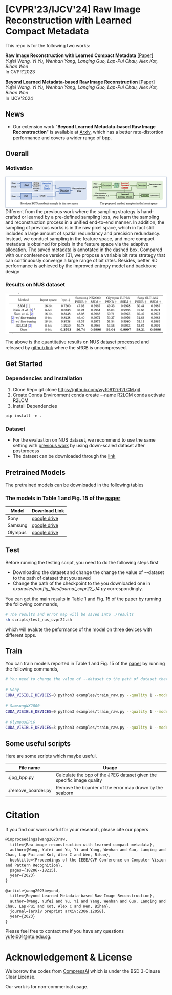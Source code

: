# [CVPR'23/IJCV'24] Raw Image Reconstruction with Learned Compact Metadata

This repo is for the following two works:

**Raw Image Reconstruction with Learned Compact Metadata** [[Paper]](https://arxiv.org/pdf/2302.12995.pdf) 
<br>_Yufei Wang, Yi Yu, Wenhan Yang, Lanqing Guo, Lap-Pui Chau, Alex Kot, Bihan Wen_<br>
In CVPR'2023

**Beyond Learned Metadata-based Raw Image Reconstruction** [[Paper]](https://arxiv.org/pdf/2306.12058.pdf) 
<br>_Yufei Wang, Yi Yu, Wenhan Yang, Lanqing Guo, Lap-Pui Chau, Alex Kot, Bihan Wen_<br>
In IJCV'2024


## News
- Our extension work "**Beyond Learned Metadata-based Raw Image Reconstruction**" is available at [Arxiv](https://arxiv.org/pdf/2306.12058.pdf), which has a better rate-distortion performance and covers a wider range of bpp.
## Overall 
### Motivation
![Alt text](images/overall.png)
Different from the previous
work where the sampling strategy is hand-crafted or learned by a pre-defined sampling loss, we learn the sampling and reconstruction process in a unified end-to-end manner. In addition, the sampling of previous works is in the raw pixel space, which in fact still includes a large amount of spatial redundancy and precision redundancy. Instead, we
conduct sampling in the feature space, and more compact metadata is obtained for pixels in the feature space via the adaptive allocation. The saved metadata is annotated in the dashed box. Compared with our conference version [3], we propose
a variable bit rate strategy that can continuously converge a large range of bit rates. Besides, better RD performance is achieved by the improved entropy model and backbone design

### Results on NUS dataset

![Alt text](images/result.png)

The above is the quantitative results on NUS dataset processed and released by [github link](https://github.com/SamsungLabs/content-aware-metadata) where the sRGB is uncompressed.

## Get Started
### Dependencies and Installation
1. Clone Repo
git clone https://github.com/wyf0912/R2LCM.git
2. Create Conda Environment
conda create --name R2LCM
conda activate R2LCM   
3. Install Dependencies
```cd R2LCM
pip install -e .
```

### Dataset
- For the evaluation on NUS dataset, we recommend to use the same setting with [previous work](https://github.com/SamsungLabs/content-aware-metadata) by using down-scaled dataset after postprocess
- The dataset can be downloaded through the [link](https://ln5.sync.com/dl/9bf21ed40/z6bn94xs-uiaeij3m-rc3izeje-3epv2uz7/view/default/13870041630008)

## Pretrained Models
The pretrained models can be downloaded in the following tables

### The models in Table 1 and Fig. 15 of the [paper](https://arxiv.org/pdf/2306.12058.pdf)

| Model | Download Link |
| - | - |
| Sony | [google drive](https://drive.google.com/file/d/19IFLxyreqNOWA573phNyvBUBwRwmXHtt/view?usp=sharing) |
| Samsung | [google drive](https://drive.google.com/file/d/1xcEAgJztsI6QWaEpjqQzrYolKvHPzwZc/view?usp=sharing) |
| Olympus | [google drive](https://drive.google.com/file/d/1W5mWZcgBr7HGP4NlpURX9TTNmVHfKCDZ/view?usp=drive_link) |

## Test
Before running the testing script, you need to do the following steps first
- Downloading the dataset and change the change the value of --dataset to the path of dataset that you saved 
- Change the path of the checkpoint to the you downloaded one in *examples/config_files/journal_cvpr22_J4.py* correspondingly.

You can get the main results in Table 1 and Fig. 15 of the [paper](https://arxiv.org/pdf/2306.12058.pdf) by running the following commands,
```bash
# The results and error map will be saved into ./results
sh scripts/test_nus_cvpr22.sh
```
which will evalute the peformance of the model on three devices with different bpps.

## Train
You can train models reported in Table 1 and Fig. 15 of the [paper](https://arxiv.org/pdf/2306.12058.pdf) by running the following commands,

```bash
# You need to change the value of --dataset to the path of dataset that you saved

# Sony
CUDA_VISIBLE_DEVICES=0 python3 examples/train_raw.py --quality 1 --model learned_context_journal4 --reduce-c 8 --dataset /home/Dataset/DatasetYufei/content_aware_reconstruction/SonyA57/ --lambda 0.24 --batch-size 8 --train sony --patch-size 256 --patience 40 --epochs 1000 --sampling-num 4 --val _ --use-deconv --num-workers 8 --stride 2 --adaptive_quant --rounding noise --nocompress --print_freq 300 --test_freq 1 -lr 1e-4 --file_type tif --cache --info _CVPR22_AuxForward --l1 --down_num 2 --rounding_aux forward 

# SamsungNX2000
CUDA_VISIBLE_DEVICES=0 python3 examples/train_raw.py --quality 1 --model learned_context_journal4 --reduce-c 8 --dataset /home/Dataset/DatasetYufei/content_aware_reconstruction/SamsungNX2000/ --lambda 0.24 --batch-size 8 --train samsung --patch-size 256 --patience 40 --epochs 1000 --sampling-num 4 --val _ --use-deconv --num-workers 0 --stride 2 --adaptive_quant --rounding noise --nocompress --print_freq 300 --test_freq 1 -lr 1e-4 --file_type png --cache --info _CVPR22_AuxForward --l1 --down_num 2 --rounding_aux forward

# OlympusEPL6
CUDA_VISIBLE_DEVICES=3 python3 examples/train_raw.py --quality 1 --model learned_context_journal4 --reduce-c 8 --dataset /home/Dataset/DatasetYufei/content_aware_reconstruction/OlympusEPL6/ --lambda 0.24 --batch-size 8 --train olympus --patch-size 256 --patience 40 --epochs 1000 --sampling-num 4 --val _ --use-deconv --num-workers 0 --stride 2 --adaptive_quant --rounding noise --nocompress --print_freq 300 --test_freq 1 -lr 1e-4 --file_type tif --cache --info _CVPR22_AuxForward --l1 --down_num 2 --rounding_aux forward
```


## Some useful scripts
Here are some scripts which maybe useful.

| File name | Usage |
| - | - |
| ./jpg_bpp.py | Calculate the bpp of the JPEG dataset given the specific image quality|
| ./remove_boarder.py | Remove the boarder of the error map drawn by the seaborn |



# Citation
If you find our work useful for your research, please cite our papers
```
@inproceedings{wang2023raw,
  title={Raw image reconstruction with learned compact metadata},
  author={Wang, Yufei and Yu, Yi and Yang, Wenhan and Guo, Lanqing and Chau, Lap-Pui and Kot, Alex C and Wen, Bihan},
  booktitle={Proceedings of the IEEE/CVF Conference on Computer Vision and Pattern Recognition},
  pages={18206--18215},
  year={2023}
}

@article{wang2023beyond,
  title={Beyond Learned Metadata-based Raw Image Reconstruction},
  author={Wang, Yufei and Yu, Yi and Yang, Wenhan and Guo, Lanqing and Chau, Lap-Pui and Kot, Alex C and Wen, Bihan},
  journal={arXiv preprint arXiv:2306.12058},
  year={2023}
}
```

Please feel free to contact me if you have any questions yufei001@ntu.edu.sg.

# Acknowledgement & License
We borrow the codes from [CompressAI](https://github.com/InterDigitalInc/CompressAI) which is under the BSD 3-Clause Clear License.

Our work is for non-commerical usage.

